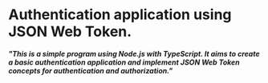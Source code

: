 # Authentication application using JSON Web Token.

***"This is a simple program using Node.js with TypeScript. It aims to create a basic authentication application and implement JSON Web Token concepts for authentication and authorization."***